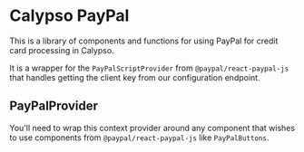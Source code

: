 # Calypso PayPal

This is a library of components and functions for using PayPal for credit card processing in Calypso.

It is a wrapper for the `PayPalScriptProvider` from `@paypal/react-paypal-js` that handles getting the client key from our configuration endpoint.

## PayPalProvider

You'll need to wrap this context provider around any component that wishes to use components from `@paypal/react-paypal-js` like `PayPalButtons`.
